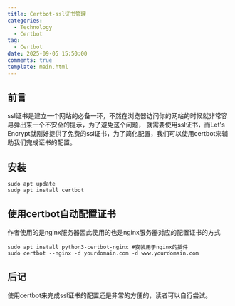 ```yaml
---
title: Certbot-ssl证书管理
categories:
  - Technology
  - Certbot
tag:
  - Certbot
date: 2025-09-05 15:50:00
comments: true
template: main.html
---
```

## 前言
ssl证书是建立一个网站的必备一环，不然在浏览器访问你的网站的时候就非常容易弹出来一个不安全的提示，为了避免这个问题，
就需要使用ssl证书，而Let's Encrypt就刚好提供了免费的ssl证书，为了简化配置，我们可以使用certbot来辅助我们完成证书的配置。

## 安装
```shell
sudo apt update
sudp apt install certbot
```

## 使用certbot自动配置证书
作者使用的是nginx服务器因此使用的也是nginx服务器对应的配置证书的方式
```shell
sudo apt install python3-certbot-nginx #安装用于nginx的插件
sudo certbot --nginx -d yourdomain.com -d www.yourdomain.com
```

## 后记
使用certbot来完成ssl证书的配置还是非常的方便的，读者可以自行尝试。